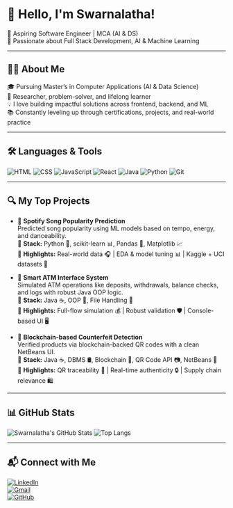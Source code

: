 # 👋 Hello, I'm Swarnalatha!

💼 Aspiring Software Engineer | MCA (AI & DS)  
🎯 Passionate about Full Stack Development, AI & Machine Learning

---

## 👩‍💻 About Me

🎓 Pursuing Master’s in Computer Applications (AI & Data Science)  
🧠 Researcher, problem-solver, and lifelong learner  
💡 I love building impactful solutions across frontend, backend, and ML  
📚 Constantly leveling up through certifications, projects, and real-world practice

---

## 🛠️ Languages & Tools

![HTML](https://img.shields.io/badge/-HTML5-orange?logo=html5&logoColor=white)
![CSS](https://img.shields.io/badge/-CSS3-blue?logo=css3&logoColor=white)
![JavaScript](https://img.shields.io/badge/-JavaScript-yellow?logo=javascript&logoColor=black)
![React](https://img.shields.io/badge/-React-blue?logo=react)
![Java](https://img.shields.io/badge/-Java-red?logo=java&logoColor=white)
![Python](https://img.shields.io/badge/-Python-blue?logo=python)
![Git](https://img.shields.io/badge/-Git-black?logo=git)

---

## 🔍 My Top Projects

- 🎵 **Spotify Song Popularity Prediction**  
  Predicted song popularity using ML models based on tempo, energy, and danceability.  
  🔧 **Stack:** Python 🐍, scikit-learn 📊, Pandas 🧹, Matplotlib 📈  
  🌟 **Highlights:** Real-world data 🎧 | EDA & model tuning 📊 | Kaggle + UCI datasets 📂

- 🏦 **Smart ATM Interface System**  
  Simulated ATM operations like deposits, withdrawals, balance checks, and logs with robust Java OOP logic.  
  🔧 **Stack:** Java ☕, OOP 🧱, File Handling 📁  
  🌟 **Highlights:** Full-flow simulation 💰 | Robust validation 🛡️ | Console-based UI 🖥️

- 🔗 **Blockchain-based Counterfeit Detection**  
  Verified products via blockchain-backed QR codes with a clean NetBeans UI.  
  🔧 **Stack:** Java ☕, DBMS 🛢️, Blockchain 🔐, QR Code API 📷, NetBeans 🧰  
  🌟 **Highlights:** QR traceability 📲 | Real-time authenticity 🔒 | Supply chain relevance 🛍️

---

## 📊 GitHub Stats

![Swarnalatha's GitHub Stats](https://github-readme-stats.vercel.app/api?username=YOUR_USERNAME&show_icons=true&theme=radical)
![Top Langs](https://github-readme-stats.vercel.app/api/top-langs/?username=YOUR_USERNAME&layout=compact&theme=radical)

---

## 📬 Connect with Me

[![LinkedIn](https://img.shields.io/badge/-LinkedIn-blue?logo=linkedin)](https://www.linkedin.com/in/YOUR_LINKEDIN)  
[![Gmail](https://img.shields.io/badge/-Gmail-red?logo=gmail)](mailto:YOUR_EMAIL@gmail.com)  
[![GitHub](https://img.shields.io/badge/-GitHub-black?logo=github)](https://github.com/YOUR_USERNAME)
